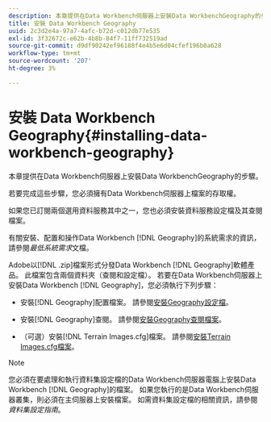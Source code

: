 ```yaml
---
description: 本章提供在Data Workbench伺服器上安裝Data WorkbenchGeography的步驟。
title: 安裝 Data Workbench Geography
uuid: 2c3d2e4a-97a7-4afc-b72d-c012db77e535
exl-id: 3f32672c-e62b-4b8b-84f7-11ff732519ad
source-git-commit: d9df90242ef96188f4e4b5e6d04cfef196b0a628
workflow-type: tm+mt
source-wordcount: '207'
ht-degree: 3%

---
```


# 安裝 Data Workbench Geography{#installing-data-workbench-geography}

本章提供在Data Workbench伺服器上安裝Data WorkbenchGeography的步驟。

若要完成這些步驟，您必須擁有Data Workbench伺服器上檔案的存取權。

如果您已訂閱兩個選用資料服務其中之一，您也必須安裝資料服務設定檔及其查閱檔案。

有關安裝、配置和操作Data Workbench [!DNL Geography]的系統需求的資訊，請參閱&#x200B;*最低系統需求*&#x200B;文檔。

Adobe以[!DNL .zip]檔案形式分發Data Workbench [!DNL Geography]軟體產品。 此檔案包含兩個資料夾（查閱和設定檔）。 若要在Data Workbench伺服器上安裝Data Workbench [!DNL Geography]，您必須執行下列步驟：

* 安裝[!DNL Geography]配置檔案。 請參閱[安裝Geography設定檔](../../../home/c-geo-oview/c-inst-geo/t-inst-geo-prof.md)。

* 安裝[!DNL Geography]查閱。 請參閱[安裝Geography查閱檔案](../../../home/c-geo-oview/c-inst-geo/t-inst-lkp-files.md)。

* （可選）安裝[!DNL Terrain Images.cfg]檔案。 請參閱[安裝Terrain Images.cfg檔案](../../../home/c-geo-oview/c-inst-geo/t-inst-trn-imgs-file.md)。

>[!NOTE]
>
>您必須在要處理和執行資料集設定檔的Data Workbench伺服器電腦上安裝Data Workbench [!DNL Geography]的檔案。 如果您執行的是Data Workbench伺服器叢集，則必須在主伺服器上安裝檔案。 如需資料集設定檔的相關資訊，請參閱&#x200B;*資料集設定指南*。
